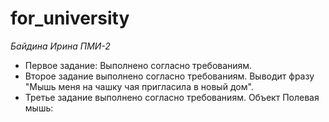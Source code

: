 # for_university
*Байдина Ирина ПМИ-2*
* Первое задание:
  Выполнено согласно требованиям. 
* Второе задание выполнено согласно требованиям. 
  Выводит фразу "Мышь меня на чашку чая пригласила в новый дом".
* Третье задание выполнено согласно требованиям. 
  Объект Полевая мышь:
